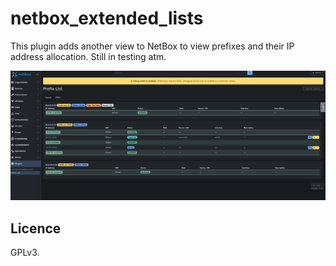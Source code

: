 # netbox_extended_lists

This plugin adds another view to NetBox to view prefixes
and their IP address allocation.
Still in testing atm.

![Screenshot showing the prefix list](img/prefix_list.png)


## Licence
GPLv3.